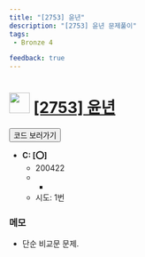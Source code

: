 ```yaml
---
title: "[2753] 윤년"
description: "[2753] 윤년 문제풀이"
tags: 
 - Bronze 4

feedback: true
---
```

<h1><img src="https://doky.space/assets/icpclev/b4.svg" height="37px"> <a href="http://icpc.me/2753">[2753] 윤년</a></h1>

<a href="https://github.com/DokySp/acmicpc-practice/tree/master/2753"><button class="btn btn-info">코드 보러가기</button></a>

- **C: [:o:]**
  - 200422
  - -
  - 시도: 1번

### 메모
 - 단순 비교문 문제.
